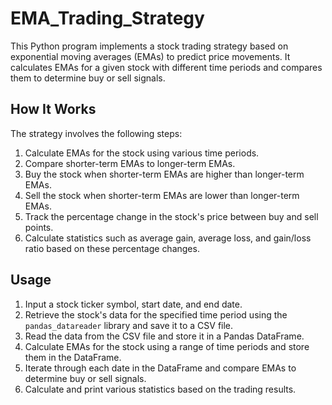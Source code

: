 # EMA_Trading_Strategy

This Python program implements a stock trading strategy based on exponential moving averages (EMAs) to predict price movements. It calculates EMAs for a given stock with different time periods and compares them to determine buy or sell signals.

## How It Works

The strategy involves the following steps:

1. Calculate EMAs for the stock using various time periods.
2. Compare shorter-term EMAs to longer-term EMAs.
3. Buy the stock when shorter-term EMAs are higher than longer-term EMAs.
4. Sell the stock when shorter-term EMAs are lower than longer-term EMAs.
5. Track the percentage change in the stock's price between buy and sell points.
6. Calculate statistics such as average gain, average loss, and gain/loss ratio based on these percentage changes.

## Usage

1. Input a stock ticker symbol, start date, and end date.
2. Retrieve the stock's data for the specified time period using the `pandas_datareader` library and save it to a CSV file.
3. Read the data from the CSV file and store it in a Pandas DataFrame.
4. Calculate EMAs for the stock using a range of time periods and store them in the DataFrame.
5. Iterate through each date in the DataFrame and compare EMAs to determine buy or sell signals.
6. Calculate and print various statistics based on the trading results.
